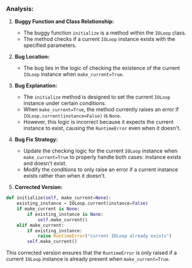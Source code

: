 ### Analysis:
1. **Buggy Function and Class Relationship:**
   - The buggy function `initialize` is a method within the `IOLoop` class.
   - The method checks if a current `IOLoop` instance exists with the specified parameters.
   
2. **Bug Location:**
   - The bug lies in the logic of checking the existence of the current `IOLoop` instance when `make_current=True`.

3. **Bug Explanation:**
   - The `initialize` method is designed to set the current `IOLoop` instance under certain conditions.
   - When `make_current=True`, the method currently raises an error if `IOLoop.current(instance=False)` is `None`.
   - However, this logic is incorrect because it expects the current instance to exist, causing the `RuntimeError` even when it doesn't.

4. **Bug Fix Strategy:**
   - Update the checking logic for the current `IOLoop` instance when `make_current=True` to properly handle both cases: instance exists and doesn't exist.
   - Modify the conditions to only raise an error if a current instance exists rather than when it doesn't.

5. **Corrected Version:**

```python
def initialize(self, make_current=None):
    existing_instance = IOLoop.current(instance=False)
    if make_current is None:
        if existing_instance is None:
            self.make_current()
    elif make_current:
        if existing_instance:
            raise RuntimeError("current IOLoop already exists")
        self.make_current()
```

This corrected version ensures that the `RuntimeError` is only raised if a current `IOLoop` instance is already present when `make_current=True`.